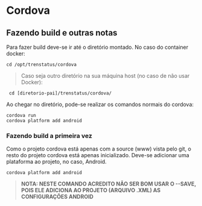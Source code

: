 # Cordova

## Fazendo build e outras notas

Para fazer build deve-se ir até o diretório montado. No caso do container docker:

```
cd /opt/trenstatus/cordova
```
> Caso seja outro diretório na sua máquina host (no caso de não usar Docker):
 ```
  cd [diretorio-pai]/trenstatus/cordova/
  ```

Ao chegar no diretório, pode-se realizar os comandos normais do cordova:

```
cordova run
cordova platform add android
```

### Fazendo build a primeira vez ###

Como o projeto cordova está apenas com a source (www) vista pelo git, o resto do projeto cordova está apenas inicializado.
Deve-se adicionar uma plataforma ao projeto, no caso, Android.

```
cordova platform add android
```

> **NOTA: NESTE COMANDO ACREDITO NÃO SER BOM USAR O --SAVE, POIS ELE ADICIONA AO PROJETO (ARQUIVO .XML) AS CONFIGURAÇÕES ANDROID**
